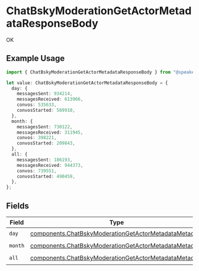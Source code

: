 # ChatBskyModerationGetActorMetadataResponseBody

OK

## Example Usage

```typescript
import { ChatBskyModerationGetActorMetadataResponseBody } from "@speakeasy-sdks/bluesky/models/operations";

let value: ChatBskyModerationGetActorMetadataResponseBody = {
  day: {
    messagesSent: 934214,
    messagesReceived: 613966,
    convos: 535633,
    convosStarted: 589910,
  },
  month: {
    messagesSent: 730122,
    messagesReceived: 311945,
    convos: 398221,
    convosStarted: 209843,
  },
  all: {
    messagesSent: 186193,
    messagesReceived: 944373,
    convos: 739551,
    convosStarted: 490459,
  },
};
```

## Fields

| Field                                                                                                                          | Type                                                                                                                           | Required                                                                                                                       | Description                                                                                                                    |
| ------------------------------------------------------------------------------------------------------------------------------ | ------------------------------------------------------------------------------------------------------------------------------ | ------------------------------------------------------------------------------------------------------------------------------ | ------------------------------------------------------------------------------------------------------------------------------ |
| `day`                                                                                                                          | [components.ChatBskyModerationGetActorMetadataMetadata](../../models/components/chatbskymoderationgetactormetadatametadata.md) | :heavy_check_mark:                                                                                                             | N/A                                                                                                                            |
| `month`                                                                                                                        | [components.ChatBskyModerationGetActorMetadataMetadata](../../models/components/chatbskymoderationgetactormetadatametadata.md) | :heavy_check_mark:                                                                                                             | N/A                                                                                                                            |
| `all`                                                                                                                          | [components.ChatBskyModerationGetActorMetadataMetadata](../../models/components/chatbskymoderationgetactormetadatametadata.md) | :heavy_check_mark:                                                                                                             | N/A                                                                                                                            |